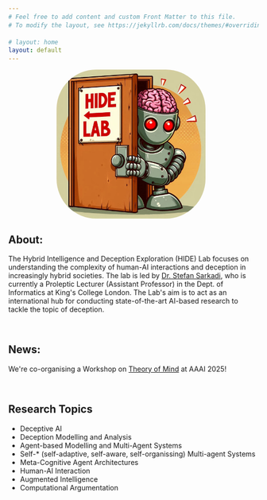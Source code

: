 ```yaml
---
# Feel free to add content and custom Front Matter to this file.
# To modify the layout, see https://jekyllrb.com/docs/themes/#overriding-theme-defaults

# layout: home
layout: default
---
```


<p align="center">
<img src="assets/img/welcome.jpeg" alt="welcome" width="300" align="center" style="margin-right:10px; border-radius:80px" />
</p>

    

## About:
The Hybrid Intelligence and Deception Exploration (HIDE) Lab focuses on understanding the complexity of human-AI interactions and deception in increasingly hybrid societies. The lab is led by <a href="https://www.stefansarkadi.com"> Dr. Stefan Sarkadi</a>, who is currently a Proleptic Lecturer (Assistant Professor) in the Dept. of Informatics at King's College London. The Lab's aim is to act as an international hub for conducting state-of-the-art AI-based research to tackle the topic of deception. 

&nbsp;
&nbsp;

## News:
We're co-organising a Workshop on <a href="https://sites.google.com/view/theory-of-mind-aaai-2025/"> Theory of Mind</a> at AAAI 2025!

&nbsp;
&nbsp;

## Research Topics
- Deceptive AI
- Deception Modelling and Analysis
- Agent-based Modelling and Multi-Agent Systems
- Self-* (self-adaptive, self-aware, self-organissing) Multi-agent Systems
- Meta-Cognitive Agent Architectures
- Human-AI Interaction
- Augmented Intelligence
- Computational Argumentation
  
&nbsp;
&nbsp;



